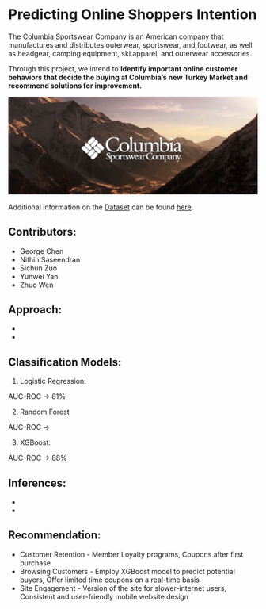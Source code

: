 # Predicting Online Shoppers Intention

The Columbia Sportswear Company is an American company that manufactures and distributes outerwear, sportswear, and footwear, as well as headgear, camping equipment, ski apparel, and outerwear accessories.

Through this project, we intend to **Identify important online customer behaviors that decide the buying at Columbia’s new Turkey Market and recommend solutions for improvement.**

![alt text](https://github.com/snithin13/Predicting-Online-Shoppers-Intention/blob/master/Images/columbia.jpg)

Additional information on the [Dataset](https://archive.ics.uci.edu/ml/datasets/Online+Shoppers+Purchasing+Intention+Dataset) can be found [here](https://github.com/snithin13/Predicting-Online-Shoppers-Intention/blob/master/Dataset_Additional_Info).

## Contributors:

* George Chen 
* Nithin Saseendran
* Sichun Zuo
* Yunwei Yan
* Zhuo Wen

## Approach:

*
*

## Classification Models:

1. Logistic Regression:

AUC-ROC -> 81%

2. Random Forest

AUC-ROC ->

3. XGBoost:

AUC-ROC -> 88%

## Inferences:

*
*

## Recommendation:

* Customer Retention - Member Loyalty programs, Coupons after first purchase
* Browsing Customers - Employ XGBoost model to predict potential buyers, Offer limited time coupons on a real-time basis
* Site Engagement - Version of the site for slower-internet users, Consistent and user-friendly mobile website design


